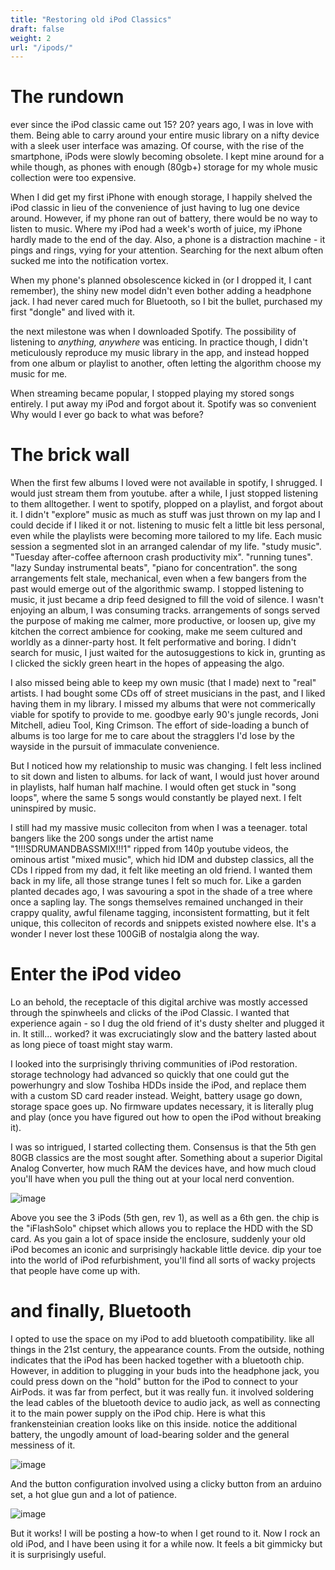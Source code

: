 ```yaml
---
title: "Restoring old iPod Classics"
draft: false
weight: 2
url: "/ipods/"
---
```


# The rundown

ever since the iPod classic came out 15? 20? years ago, I was in love with them.
Being able to carry around your entire music library on a nifty device with a
sleek user interface was amazing. Of course, with the rise of the smartphone,
iPods were slowly becoming obsolete. I kept mine around for a while though, as
phones with enough (80gb+) storage for my whole music collection were too
expensive.

When I did get my first iPhone with enough storage, I happily shelved the iPod
classic in lieu of the convenience of just having to lug one device around.
However, if my phone ran out of battery, there would be no way to listen to
music. Where my iPod had a week's worth of juice, my iPhone hardly made to
the end of the day. Also, a phone is a distraction machine - it pings and rings,
vying for your attention. Searching for the next album often sucked me into the
notification vortex.

When my phone's planned obsolescence kicked in (or I dropped it, I cant
remember), the shiny new model didn't even bother adding a headphone jack. I had
never cared much for Bluetooth, so I bit the bullet, purchased my first
"dongle" and lived with it.

the next milestone was when I downloaded Spotify. The possibility of listening
to _anything, anywhere_ was enticing. In practice though, I didn't meticulously
reproduce my music library in the app, and instead hopped from one album or
playlist to another, often letting the algorithm choose my music for me.

<!-- I talked to a few friends about this phenomenon, and the term "algorythm-core" -->
<!-- popped up. -->

<!-- - algo-core is a type of music that you believe you have ventured into sounds of -->
<!--   obscurity, but this is a learned obscurity, and everyone is following a -->
<!--   similar obscure past -->
<!--   - the youtube algo used to be amazing for finding music. it changed, and -->
<!--     people felt that. -->
<!-- - Spotify's level of operation is Albums, not songs. -->

When streaming became popular, I stopped playing my stored songs entirely. I put
away my iPod and forgot about it. Spotify was so convenient Why would I ever go
back to what was before?

# The brick wall

When the first few albums I loved were not available in spotify, I shrugged. I
would just stream them from youtube. after a while, I just stopped listening to
them alltogether. I went to spotify, plopped on a playlist, and forgot about it.
I didn't "explore" music as much as stuff was just thrown on my lap and I could
decide if I liked it or not. listening to music felt a little bit less personal,
even while the playlists were becoming more tailored to my life. Each music
session a segmented slot in an arranged calendar of my life. "study music". "Tuesday
after-coffee afternoon crash productivity mix". "running tunes". "lazy Sunday
instrumental beats", "piano for concentration". the song arrangements felt stale, mechanical, even when a few bangers
from the past would emerge out of the algorithmic swamp. I stopped listening to
music, it just became a drip feed designed to fill the void of silence. I wasn't
enjoying an album, I was consuming tracks. arrangements of songs served the
purpose of making me calmer, more productive, or loosen up, give my kitchen the
correct ambience for cooking, make me seem cultured and worldly as a
dinner-party host. It felt performative and boring. I didn't search for music, I just
waited for the autosuggestions to kick in, grunting as I clicked the sickly
green heart in the hopes of appeasing the algo.

I also missed being able to keep my own music (that I made) next to "real"
artists. I had bought some CDs off of street musicians in the past, and I liked
having them in my library. I missed my albums that were not commerically viable for spotify to
provide to me. goodbye early 90's jungle records, Joni Mitchell, adieu
Tool, King Crimson. The effort of side-loading a bunch of albums is too large for
me to care about the stragglers I'd lose by the wayside in the pursuit of
immaculate convenience.

But I noticed how my relationship to music was changing. I felt less inclined to
sit down and listen to albums. for lack of want, I would just hover around in
playlists, half human half machine. I would often get stuck in "song loops",
where the same 5 songs would constantly be played next. I felt uninspired by
music.

I still had my massive music colleciton from when I was a teenager. total
bangers like the 200 songs under the artist name "1!!!SDRUMANDBASSMIX!!!1"
ripped from 140p youtube videos, the ominous artist "mixed music", which hid IDM
and dubstep classics, all the CDs I ripped from my dad, it felt like meeting an
old friend. I wanted them back in my life, all those strange tunes I felt so
much for. Like a garden planted decades ago, I was savouring a spot in the shade
of a tree where once a sapling lay. The songs themselves remained unchanged in
their crappy quality, awful filename tagging, inconsistent formatting, but it
felt unique, this colleciton of records and snippets existed nowhere else. It's
a wonder I never lost these 100GiB of nostalgia along the way.

# Enter the iPod video

Lo an behold, the receptacle of this digital archive was mostly accessed through
the spinwheels and clicks of the iPod Classic. I wanted that experience again -
so I dug the old friend of it's dusty shelter and plugged it in. It still...
worked? it was excruciatingly slow and the battery lasted about as long piece of
toast might stay warm.

I looked into the surprisingly thriving communities of iPod restoration. storage
technology had advanced so quickly that one could gut the powerhungry and slow
Toshiba HDDs inside the iPod, and replace them with a custom SD card reader
instead. Weight, battery usage go down, storage space goes up. No firmware
updates necessary, it is literally plug and play (once you have figured out how
to open the iPod without breaking it).

I was so intrigued, I started collecting them. Consensus is that the 5th gen
80GB classics are the most sought after. Something about a superior Digital
Analog Converter, how much RAM the devices have, and how much cloud you'll have
when you pull the thing out at your local nerd convention.

![image](/images/ipods_all.jpg)

Above you see the 3 iPods (5th gen, rev 1), as well as a 6th gen. the chip is
the "iFlashSolo" chipset which allows you to replace the HDD with the SD card.
As you gain a lot of space inside the enclosure, suddenly your old iPod becomes an
iconic and surprisingly hackable little device. dip your toe into the world of iPod refurbishment, you'll find all
sorts of wacky projects that people have come up with.

# and finally, Bluetooth

I opted to use the space on my iPod to add bluetooth compatibility. like all things in the 21st century, the appearance counts. From the outside,
nothing indicates that the iPod has been hacked together with a bluetooth chip.
However, in addition to plugging in your buds into the headphone jack, you could press down on the "hold" button for the iPod to
connect to your AirPods. it was far from perfect, but it was really fun. it
involved soldering the lead cables of the bluetooth device to audio jack, as
well as connecting it to the main power supply on the iPod chip. Here is what
this frankensteinian creation looks like on this inside. notice the additional
battery, the ungodly amount of load-bearing solder and the general messiness of
it.

![image](/images/bluepod_open.jpg)

And the button configuration involved using a clicky button from an arduino set,
a hot glue gun and a lot of patience.

![image](/images/bluepod_closeup.jpg)

But it works! I will be posting a how-to when I get round to it. Now I rock an
old iPod, and I have been using it for a while now. It feels a bit gimmicky but
it is surprisingly useful.
